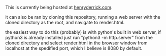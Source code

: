 This is currently being hosted at [henryderrick.com](http://henryderrick.com).

it can also be ran by cloning this repository, running a web server with the cloned directory as the root, and navigate to render.html.

the easiest way to do this (probably) is with python's built in web server, if python3 is already installed just run "python3 -m http.server" from the cloned 
directory and select render.html in the browser window from localhost at the spedified port, which I believe is 8080 by default.
